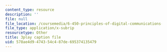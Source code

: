 ```yaml
---
content_type: resource
description: ''
file: null
file_location: /coursemedia/6-450-principles-of-digital-communications-i-fall-2006/578ae4d9474354c487de695374135479_vulw9qGXbH0.vtt
file_type: application/x-subrip
resourcetype: Other
title: 3play caption file
uid: 578ae4d9-4743-54c4-87de-695374135479
---
```

